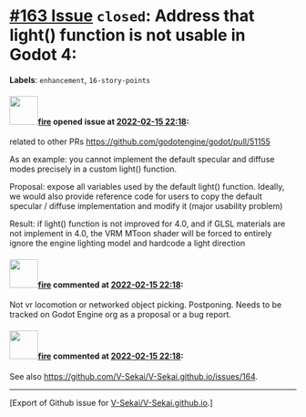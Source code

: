 # [\#163 Issue](https://github.com/V-Sekai/V-Sekai.github.io/issues/163) `closed`: Address that light() function is not usable in Godot 4:
**Labels**: `enhancement`, `16-story-points`


#### <img src="https://avatars.githubusercontent.com/u/32321?u=c2e06a3d2b49a467aa907e54aa259516440267cc&v=4" width="50">[fire](https://github.com/fire) opened issue at [2022-02-15 22:18](https://github.com/V-Sekai/V-Sekai.github.io/issues/163):

related to other PRs
https://github.com/godotengine/godot/pull/51155

As an example: you cannot implement the default specular and diffuse modes precisely in a custom light() function.

Proposal: expose all variables used by the default light() function.
Ideally, we would also provide reference code for users to copy the default specular / diffuse implementation and modify it (major usability problem)

Result: if light() function is not improved for 4.0, and if GLSL materials are not implement in 4.0, the VRM MToon shader will be forced to entirely ignore the engine lighting model and hardcode a light direction

#### <img src="https://avatars.githubusercontent.com/u/32321?u=c2e06a3d2b49a467aa907e54aa259516440267cc&v=4" width="50">[fire](https://github.com/fire) commented at [2022-02-15 22:18](https://github.com/V-Sekai/V-Sekai.github.io/issues/163#issuecomment-1107841955):

Not vr locomotion or networked object picking. Postponing. Needs to be tracked on Godot Engine org as a proposal or a bug report.

#### <img src="https://avatars.githubusercontent.com/u/32321?u=c2e06a3d2b49a467aa907e54aa259516440267cc&v=4" width="50">[fire](https://github.com/fire) commented at [2022-02-15 22:18](https://github.com/V-Sekai/V-Sekai.github.io/issues/163#issuecomment-1107842090):

See also https://github.com/V-Sekai/V-Sekai.github.io/issues/164.


-------------------------------------------------------------------------------



[Export of Github issue for [V-Sekai/V-Sekai.github.io](https://github.com/V-Sekai/V-Sekai.github.io).]
